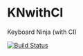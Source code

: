 # KNwithCI
Keyboard Ninja (with CI)

[![Build Status](https://travis-ci.org/makarov-is/KNwithCI.svg?branch=main)](https://travis-ci.org/makarov-is/KNwithCI)
